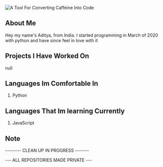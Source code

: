 ![A Tool For Converting Caffeine Into Code](https://i.pinimg.com/originals/b6/d9/e4/b6d9e4bb3642d036a207f7a83b2f9128.jpg)

## About Me

Hey my name's Aditya, from India. I started programming in March of 2020 with python and have since feel in love with it

## Projects I Have Worked On

null

## Languages Im Comfortable In
1. Python

## Languages That Im learning Currently
1. JavaScript

## Note

-------- CLEAN UP IN PROGRESS -------

--- ALL REPOSITORIES MADE PRIVATE ---
